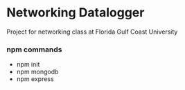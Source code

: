 # Networking Datalogger
Project for networking class at Florida Gulf Coast University
### npm commands
* npm init
* npm mongodb
* npm express
